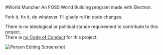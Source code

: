 #World Muncher
An FOSS World Building program made with Electron.

Fork it, fix it, do whatever. I'll gladly roll in code changes.

There is no ideological or political stance requirement to contribute to this project.  
There is [no Code of Conduct](https://github.com/domgetter/NCoC) for this project.

![Person Editing Screenshot](http://i.imgur.com/JhvrwMR.png)
